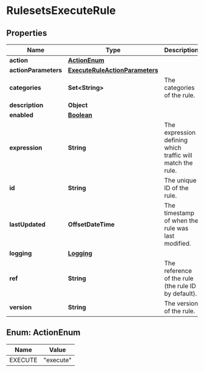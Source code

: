 

# RulesetsExecuteRule


## Properties

| Name | Type | Description | Notes |
|------------ | ------------- | ------------- | -------------|
|**action** | [**ActionEnum**](#ActionEnum) |  |  [optional] |
|**actionParameters** | [**ExecuteRuleActionParameters**](ExecuteRuleActionParameters.md) |  |  [optional] |
|**categories** | **Set&lt;String&gt;** | The categories of the rule. |  [optional] [readonly] |
|**description** | **Object** |  |  [optional] |
|**enabled** | [**Boolean**](Boolean.md) |  |  [optional] |
|**expression** | **String** | The expression defining which traffic will match the rule. |  [optional] |
|**id** | **String** | The unique ID of the rule. |  [optional] |
|**lastUpdated** | **OffsetDateTime** | The timestamp of when the rule was last modified. |  [readonly] |
|**logging** | [**Logging**](Logging.md) |  |  [optional] |
|**ref** | **String** | The reference of the rule (the rule ID by default). |  [optional] |
|**version** | **String** | The version of the rule. |  [readonly] |



## Enum: ActionEnum

| Name | Value |
|---- | -----|
| EXECUTE | &quot;execute&quot; |



